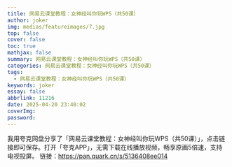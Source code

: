 ```yaml
---
title: 网易云课堂教程：女神经叫你玩WPS（共50课）
author: joker
img: medias/featureimages/7.jpg
top: false
cover: false
toc: true
mathjax: false
summary: 网易云课堂教程：女神经叫你玩WPS（共50课）
categories: 网易云课堂教程：女神经叫你玩WPS（共50课）
tags:
  - 网易云课堂教程：女神经叫你玩WPS（共50课）
keywords: joker
essay: false
abbrlink: 11216
date: 2025-04-20 23:40:02
coverImg:
password:
---
```


我用夸克网盘分享了「网易云课堂教程：女神经叫你玩WPS（共50课）」，点击链接即可保存。打开「夸克APP」，无需下载在线播放视频，畅享原画5倍速，支持电视投屏。
链接：https://pan.quark.cn/s/5136408ee014
